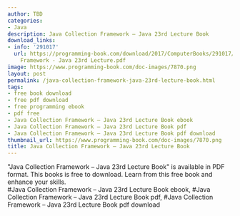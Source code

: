 ```yaml
---
author: TBD
categories:
- Java
description: Java Collection Framework – Java 23rd Lecture Book
download_links:
- info: '291017'
  url: https://programming-book.com/download/2017/ComputerBooks/291017/Java Collection
    Framework - Java 23rd Lecture.pdf
image: https://www.programming-book.com/doc-images/7870.png
layout: post
permalink: /java-collection-framework-java-23rd-lecture-book.html
tags:
- free book download
- free pdf download
- free programming ebook
- pdf free
- Java Collection Framework – Java 23rd Lecture Book ebook
- Java Collection Framework – Java 23rd Lecture Book pdf
- Java Collection Framework – Java 23rd Lecture Book pdf download
thumbnail_url: https://www.programming-book.com/doc-images/7870.png
title: Java Collection Framework – Java 23rd Lecture Book
---
```


 
<div class="item-desc text-justify">
  "Java Collection Framework – Java 23rd Lecture Book" is available in PDF format. This books is free to download. Learn from this free book and enhance your skills.
  <br>
  #Java Collection Framework – Java 23rd Lecture Book ebook, #Java Collection Framework – Java 23rd Lecture Book pdf, #Java Collection Framework – Java 23rd Lecture Book pdf download
</div>